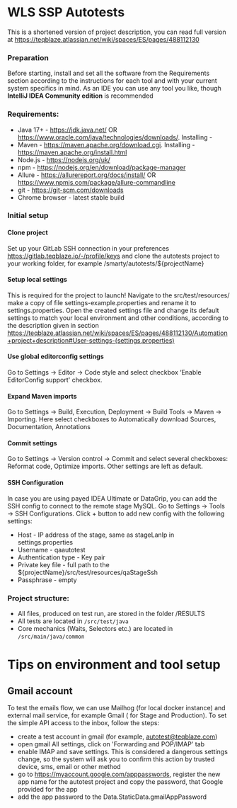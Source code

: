 # WLS SSP Autotests
This is a shortened version of project description, you can read full version at https://teqblaze.atlassian.net/wiki/spaces/ES/pages/488112130

### Preparation
Before starting, install and set all the software from the Requirements section according to the instructions for each tool and with your current system specifics in mind. As an IDE you can use any tool you like, though **IntelliJ IDEA Community edition** is recommended

### Requirements:
- Java 17+ - https://jdk.java.net/ OR https://www.oracle.com/java/technologies/downloads/. Installing - 
- Maven - https://maven.apache.org/download.cgi. Installing - https://maven.apache.org/install.html
- Node.js - https://nodejs.org/uk/
- npm - https://nodejs.org/en/download/package-manager
- Allure - https://allurereport.org/docs/install/ OR https://www.npmjs.com/package/allure-commandline
- git - https://git-scm.com/downloads
- Chrome browser - latest stable build

### Initial setup

#### Clone project
Set up your GitLab SSH connection in your preferences https://gitlab.teqblaze.io/-/profile/keys and clone the autotests project to your working folder, for example /smarty/autotests/${projectName}

#### Setup local settings
This is required for the project to launch! Navigate to the src/test/resources/ make a copy of file settings-example.properties and rename it to settings.properties. Open the created settings file and change its default settings to match your local environment and other conditions, according to the description given in section https://teqblaze.atlassian.net/wiki/spaces/ES/pages/488112130/Automation+project+description#User-settings-(settings.properties)

#### Use global editorconfig settings
Go to Settings → Editor → Code style and select checkbox ‘Enable EditorConfig support' checkbox.

#### Expand Maven imports
Go to Settings → Build, Execution, Deployment → Build Tools → Maven → Importing. Here select checkboxes to Automatically download Sources, Documentation, Annotations

#### Commit settings
Go to Settings → Version control → Commit and select several checkboxes: Reformat code, Optimize imports. Other settings are left as default.

#### SSH Configuration
In case you are using payed IDEA Ultimate or DataGrip, you can add the SSH config to connect to the remote stage MySQL. Go to Settings → Tools → SSH Configurations. Click + button to add new config with the following settings:
- Host - IP address of the stage, same as stageLanIp in settings.properties
- Username - qaautotest
- Authentication type - Key pair
- Private key file - full path to the ${projectName}/src/test/resources/qaStageSsh
- Passphrase - empty

### Project structure:
- All files, produced on test run, are stored in the folder /RESULTS
- All tests are located in `/src/test/java`
- Core mechanics (Waits, Selectors etc.) are located in `/src/main/java/common`

# Tips on environment and tool setup

## Gmail account

To test the emails flow, we can use Mailhog (for local docker instance) and external mail service, for example Gmail (
for Stage and Production). To set the simple API access to the inbox, follow the steps:

- create a test account in gmail (for example, autotest@teqblaze.com)
- open gmail All settings, click on 'Forwarding and POP/IMAP' tab
- enable IMAP and save settings. This is considered a dangerous settings change, so the system will ask you to confirm
  this action by trusted device, sms, email or other method
- go to https://myaccount.google.com/apppasswords, register the new app name for the autotest project and copy the
  password, that Google provided for the app
- add the app password to the Data.StaticData.gmailAppPassword